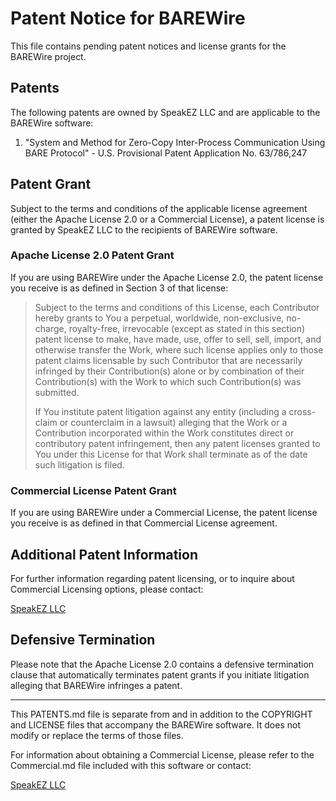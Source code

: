# Patent Notice for BAREWire

This file contains pending patent notices and license grants for the BAREWire project.

## Patents

The following patents are owned by SpeakEZ LLC and are applicable to the BAREWire software:

1. "System and Method for Zero-Copy Inter-Process Communication Using BARE Protocol" - U.S. Provisional Patent Application No. 63/786,247

## Patent Grant

Subject to the terms and conditions of the applicable license agreement (either the Apache License 2.0 or a Commercial License), a patent license is granted by SpeakEZ LLC to the recipients of BAREWire software.

### Apache License 2.0 Patent Grant

If you are using BAREWire under the Apache License 2.0, the patent license you receive is as defined in Section 3 of that license:

> Subject to the terms and conditions of this License, each Contributor hereby grants to You a perpetual, worldwide, non-exclusive, no-charge, royalty-free, irrevocable (except as stated in this section) patent license to make, have made, use, offer to sell, sell, import, and otherwise transfer the Work, where such license applies only to those patent claims licensable by such Contributor that are necessarily infringed by their Contribution(s) alone or by combination of their Contribution(s) with the Work to which such Contribution(s) was submitted.
> 
> If You institute patent litigation against any entity (including a cross-claim or counterclaim in a lawsuit) alleging that the Work or a Contribution incorporated within the Work constitutes direct or contributory patent infringement, then any patent licenses granted to You under this License for that Work shall terminate as of the date such litigation is filed.

### Commercial License Patent Grant

If you are using BAREWire under a Commercial License, the patent license you receive is as defined in that Commercial License agreement.

## Additional Patent Information

For further information regarding patent licensing, or to inquire about Commercial Licensing options, please contact:

[SpeakEZ LLC](https://speakez.ai/contact)

## Defensive Termination

Please note that the Apache License 2.0 contains a defensive termination clause that automatically terminates patent grants if you initiate litigation alleging that BAREWire infringes a patent.

---

This PATENTS.md file is separate from and in addition to the COPYRIGHT and LICENSE files that accompany the BAREWire software. It does not modify or replace the terms of those files.

For information about obtaining a Commercial License, please refer to the
Commercial.md file included with this software or contact:

[SpeakEZ LLC](https://speakez.ai/contact)